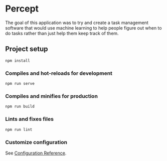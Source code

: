 # Percept
The goal of this application was to try and create a task management software that would use machine learning to help people figure out when to do tasks rather than just help them keep track of them.

## Project setup
```
npm install
```

### Compiles and hot-reloads for development
```
npm run serve
```

### Compiles and minifies for production
```
npm run build
```

### Lints and fixes files
```
npm run lint
```

### Customize configuration
See [Configuration Reference](https://cli.vuejs.org/config/).
